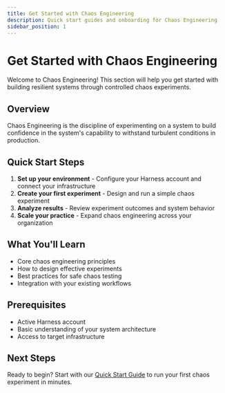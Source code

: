 ```yaml
---
title: Get Started with Chaos Engineering
description: Quick start guides and onboarding for Chaos Engineering
sidebar_position: 1
---
```


# Get Started with Chaos Engineering

Welcome to Chaos Engineering! This section will help you get started with building resilient systems through controlled chaos experiments.

## Overview

Chaos Engineering is the discipline of experimenting on a system to build confidence in the system's capability to withstand turbulent conditions in production.

## Quick Start Steps

1. **Set up your environment** - Configure your Harness account and connect your infrastructure
2. **Create your first experiment** - Design and run a simple chaos experiment
3. **Analyze results** - Review experiment outcomes and system behavior
4. **Scale your practice** - Expand chaos engineering across your organization

## What You'll Learn

- Core chaos engineering principles
- How to design effective experiments
- Best practices for safe chaos testing
- Integration with your existing workflows

## Prerequisites

- Active Harness account
- Basic understanding of your system architecture
- Access to target infrastructure

## Next Steps

Ready to begin? Start with our [Quick Start Guide](../quickstart) to run your first chaos experiment in minutes.
